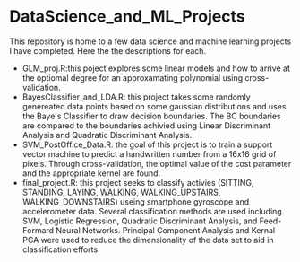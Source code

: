 # DataScience_and_ML_Projects

This repository is home to a few data science and machine learning projects I have completed. Here the the descriptions for each.
- GLM_proj.R:this poject explores some linear models and how to arrive at the optiomal degree for an approxamating polynomial using cross-validation.
- BayesClassifier_and_LDA.R: this project takes some randomly genereated data points based on some gaussian distributions and uses the Baye's Classifier to draw decision boundaries. The BC boundaries are compared to the boundaries achivied using Linear Discriminant Analysis and Quadratic Discriminant Analysis.
- SVM_PostOffice_Data.R: the goal of this project is to train a support vector machine to predict a handwritten number from a 16x16 grid of pixels. Through cross-validation, the optimal value of the cost parameter and the appropriate kernel are found.
- final_project.R: this project seeks to classify activies (SITTING, STANDING, LAYING, WALKING, WALKING_UPSTAIRS, WALKING_DOWNSTAIRS) useing smartphone gyroscope and accelerometer data. Several classification methods are used including SVM, Logistic Regression, Quadratic Discriminant Analysis, and Feed-Formard Neural Networks. Principal Component Analysis and Kernal PCA were used to reduce the dimensionality of the data set to aid in classification efforts. 
